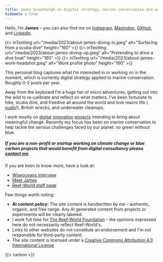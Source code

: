 ```yaml
---
title: James Greenhalgh on digital strategy, marine conservation and adventures
hidemeta : true
---
```


Hello, I’m **James** – you can also find me on [Instagram](https://instagram.com/jamesgreenblue), [Mastodon](https://mastodon.social/@jamesgreenblue), [GitHub](https://github.com/jamesgreenblue), and [LinkedIn](https://www.linkedin.com/in/jamesgreenblue/). 


{{< inTextImg url="/media/2023/about-james-diving-in.jpeg" alt="Surfacing from a scuba dive" height="160" >}}
{{< inTextImg url="/media/2023/about-james-diving-up.jpeg" alt="Pretending to drive a dive boat" height="160" >}}
{{< inTextImg url="/media/2023/about-james-work-headshot.jpeg" alt="Work profile photo" height="160" >}}

This personal blog captures what I’m interested in or working on in the moment, which is currently digital strategy applied to marine conservation. Roughly 0-2 posts per year.

Away from the keyboard I’m a huge fan of micro adventures, getting out into the wild to re-calibrate and reflect on what matters. I’ve been fortunate to hike, scuba dive, and freedive all around the world and love macro life ( [nudis](https://www.youtube.com/watch?v=F7V8DRfZBQI)!), British wrecks, and underwater cleanups. 

I work mostly on [digital](https://www.unep.org/news-and-stories/story/digital-hub-designed-protect-coral-reefs-shortlisted-global-award) [innovation](https://greenfins.net/) [projects](https://oceansfestuk.com/) intending to bring about meaningful change. Recently my focus has been on marine conservation to help tackle the serious challenges faced by our planet: no green without blue.

##### If you are a non-profit or startup working on climate change or blue carbon projects that would benefit from digital consultancy please [contact me](/contact).

If you are keen to know more, have a look at:

* [Wiseoceans interview](https://www.wiseoceans.com/an-interview-with-wiseoceans-james-greenhalgh)
* [Meet James](https://reef-world.org/blog/meet-james)
* [Reef-World staff page](https://reef-world.org/staff)

Few things worth noting:

* **AI content policy:** The site content is handwritten by me – authentic, organic, and free range. Any AI generated content from projects or experiments will be clearly labeled.
* I work full time for [The Reef-World Foundation](https://reef-world.org/staff) – the opinions expressed here do not necessarily reflect Reef-World's.
* Links to other websites do not constitute an endorsement and I'm not responsible for third-party content.
* The site content is licensed under a [Creative Commons Attribution 4.0 International License](http://creativecommons.org/licenses/by/4.0/)

{{< carbon >}}